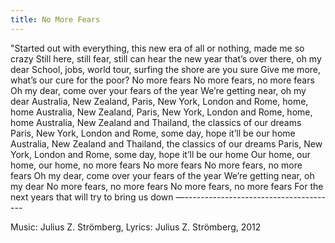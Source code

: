 ```yaml
---
title: No More Fears
---
```


"Started out with everything, this new era of all or nothing, made me so crazy Still here, still fear, still can hear the new year that’s over there, oh my dear School, jobs, world tour, surfing the shore are you sure Give me more, what’s our cure for the poor? No more fears No more fears, no more fears Oh my dear, come over your fears of the year We’re getting near, oh my dear Australia, New Zealand, Paris, New York, London and Rome, home, home Australia, New Zealand, Paris, New York, London and Rome, home, home Australia, New Zealand and Thailand, the classics of our dreams Paris, New York, London and Rome, some day, hope it’ll be our home Australia, New Zealand and Thailand, the classics of our dreams Paris, New York, London and Rome, some day, hope it’ll be our home Our home, our home, our home, no more fears No more fears No more fears, no more fears Oh my dear, come over your fears of the year We’re getting near, oh my dear No more fears, no more fears No more fears, no more fears For the next years that will try to bring us down
—--------------------------------------

Music: Julius Z. Strömberg, Lyrics: Julius Z. Strömberg, 2012
		

